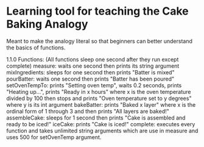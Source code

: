 # Learning tool for teaching the Cake Baking Analogy 

Meant to make the analogy literal so that beginners can better understand the basics of functions.

1.1.0 Functions:
(All functions sleep one second after they run except complete)
measure: waits one second then prints its string argument
mixIngredients: sleeps for one second then prints "Batter is mixed"
pourBatter: waits one second then prints "Batter has been poured"
setOvenTempTo: prints "Setting oven temp", waits 0.2 seconds, prints "Heating up...", prints "Ready in x hours" where x is the oven temperature divided by 100 then stops and prints "Oven temperature set to y degrees" where y is its int argument
bakeBatter: prints "Baked x layer" where x is the ordinal form of 1 through 3 and then prints "All layers are baked!"
assembleCake: sleeps for 1 second then prints "Cake is assembled and ready to be iced!"
iceCake: prints "Cake is iced!"
complete: executes every function and takes unlimited string arguments which are use in measure and uses 500 for setOvenTemp argument.